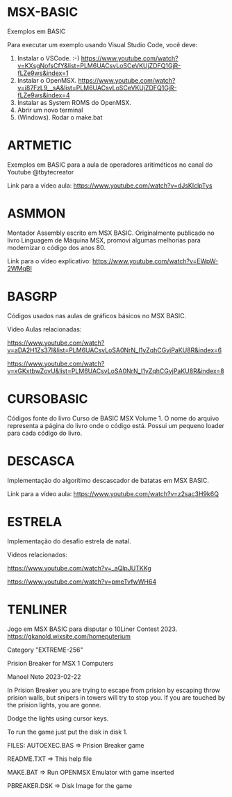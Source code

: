 # MSX-BASIC

 Exemplos em BASIC
 
 Para executar um exemplo usando Visual Studio Code, você deve:

 1. Instalar o VSCode. :-) https://www.youtube.com/watch?v=KXsgNofsCfY&list=PLM6UACsvLoSCeVKUjZDFQ1GjR-fLZe9ws&index=1 
 2. Instalar o OpenMSX. https://www.youtube.com/watch?v=i87FzL9__sA&list=PLM6UACsvLoSCeVKUjZDFQ1GjR-fLZe9ws&index=4
 3. Instalar as System ROMS do OpenMSX.
 4. Abrir um novo terminal 
 5. (Windows). Rodar o make.bat


# ARTMETIC

Exemplos em BASIC para a aula de operadores aritiméticos no canal do Youtube @tbytecreator

Link para a vídeo aula: https://www.youtube.com/watch?v=dJsKIclpTys

# ASMMON

Montador Assembly escrito em MSX BASIC. Originalmente publicado no livro Linguagem de Máquina MSX, promovi algumas melhorias para modernizar o código dos anos 80. 

Link para o vídeo explicativo: https://www.youtube.com/watch?v=EWpW-2WMqBI

# BASGRP
Códigos usados nas aulas de gráficos básicos no MSX BASIC. 

Video Aulas relacionadas: 

https://www.youtube.com/watch?v=aDA2H1Zs37I&list=PLM6UACsvLoSA0NrN_I1yZqhCGyjPaKU8R&index=6

https://www.youtube.com/watch?v=xGKxtbwZovU&list=PLM6UACsvLoSA0NrN_I1yZqhCGyjPaKU8R&index=8

# CURSOBASIC

Códigos fonte do livro Curso de BASIC MSX Volume 1. O nome do arquivo representa a página do livro onde o código está. Possui um pequeno loader para cada código do livro. 

# DESCASCA

Implementação do algorítimo descascador de batatas em MSX BASIC.

Link para a vídeo aula: https://www.youtube.com/watch?v=z2sac3H9k6Q

# ESTRELA

Implementação do desafio estrela de natal.

Videos relacionados: 

https://www.youtube.com/watch?v=_aQlpJUTKKg

https://www.youtube.com/watch?v=pmeTvfwWH64


# TENLINER

Jogo em MSX BASIC para disputar o 10Liner Contest 2023. 
https://gkanold.wixsite.com/homeputerium

Category "EXTREME-256"

Prision Breaker for MSX 1 Computers

Manoel Neto 2023-02-22

In Prision Breaker you are trying to escape from prision by escaping throw prision walls, but snipers in towers will try to stop you. If you are touched by the prision lights, you are gonne.  

Dodge the lights using cursor keys. 

To run the game just put the disk in disk 1. 

FILES: 
AUTOEXEC.BAS => Prision Breaker game

README.TXT   => This help file

MAKE.BAT     => Run OPENMSX Emulator with game inserted

PBREAKER.DSK => Disk Image for the game 
